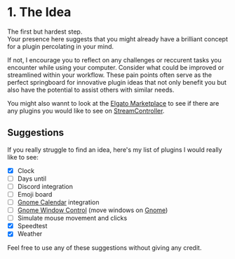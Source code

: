 # 1. The Idea
The first but hardest step.  
Your presence here suggests that you might already have a brilliant concept for a plugin percolating in your mind.

If not, I encourage you to reflect on any challenges or reccurent tasks you encounter while using your computer. Consider what could be improved or streamlined within your workflow. These pain points often serve as the perfect springboard for innovative plugin ideas that not only benefit you but also have the potential to assist others with similar needs.

You might also wannt to look at the [Elgato Marketplace](https://marketplace.elgato.com/stream-deck/plugins) to see if there are any plugins you would like to see on [StreamController](https://github.com/StreamController/StreamController).

## Suggestions 
If you really struggle to find an idea, here's my list of plugins I would really like to see:

- [x] Clock
- [ ] Days until
- [ ] Discord integration
- [ ] Emoji board
- [ ] [Gnome Calendar](https://wiki.gnome.org/Apps/Calendar) integration
- [ ] [Gnome Window Control](https://gnome.org) (move windows on [Gnome](https://gnome.org))
- [ ] Simulate mouse movement and clicks
- [x] Speedtest
- [x] Weather

Feel free to use any of these suggestions without giving any credit.